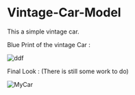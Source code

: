 # Vintage-Car-Model
This a simple vintage car. 


Blue Print of the vintage Car :

![ddf](https://user-images.githubusercontent.com/39344758/107155181-27019b80-69a1-11eb-8a41-00302ae23627.PNG)


Final Look : (There is still some work to do)

![MyCar](https://user-images.githubusercontent.com/39344758/107155254-9e372f80-69a1-11eb-97de-a41ec46de4a9.PNG)


